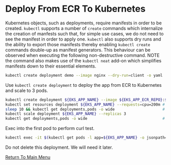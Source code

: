# Deploy From ECR To Kubernetes

Kubernetes objects, such as deployments, require manifests in order to be created. `kubectl` supports a number of `create` commands which internalize the creation of manfests such that, for simple use cases, we do not need to see the manifest in order to apply one. `kubectl` also supports dry runs and the ability to export those manifests thereby enabling `kubectl create` commands double-up as manifest generators. This behaviour can be observed when executing the following non-destructive command. NOTE the command also makes use of the `kubectl neat` add-on which simplifies manifests down to their essential elements.
```bash
kubectl create deployment demo --image nginx --dry-run=client -o yaml | kubectl neat
```

Use `kubectl create deployment` to deploy the app from ECR to Kubernetes and scale to 3 pods.
```bash
kubectl create deployment ${EKS_APP_NAME} --image ${EKS_APP_ECR_REPO}:${EKS_APP_VERSION}
kubectl set resources deployment ${EKS_APP_NAME} --requests=cpu=200m # set a reasonable resource allocation (for scaling)
sleep 10 && kubectl get deployments,pods -o wide                     # one deployment, one pod
kubectl scale deployment ${EKS_APP_NAME} --replicas 3
kubectl get deployments,pods -o wide                                 # one deployment, three pods
```

Exec into the first pod to perform curl test.
```bash
kubectl exec -it $(kubectl get pods -l app=${EKS_APP_NAME} -o jsonpath='{.items[0].metadata.name}') -- curl localhost:80
```

Do not delete this deployment. We will need it later.

[Return To Main Menu](/README.md)
